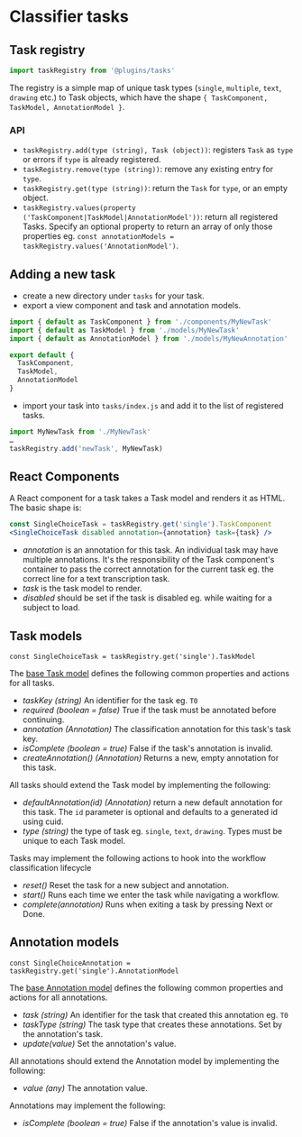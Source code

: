# Classifier tasks
## Task registry

```js
import taskRegistry from '@plugins/tasks'
```

The registry is a simple map of unique task types (`single`, `multiple`, `text`, `drawing` etc.) to Task objects, which have the shape `{ TaskComponent, TaskModel, AnnotationModel }`.

### API
  - `taskRegistry.add(type (string), Task (object))`: registers `Task` as `type` or errors if `type` is already registered.
  - `taskRegistry.remove(type (string))`: remove any existing entry for `type`.
  - `taskRegistry.get(type (string))`: return the `Task` for `type`, or an empty object.
  - `taskRegistry.values(property ('TaskComponent|TaskModel|AnnotationModel'))`: return all registered Tasks. Specify an optional property to return an array of only those properties eg. `const annotationModels = taskRegistry.values('AnnotationModel')`.
  
## Adding a new task
  - create a new directory under `tasks` for your task.
  - export a view component and task and annotation models.
  ```js
  import { default as TaskComponent } from './components/MyNewTask'
  import { default as TaskModel } from './models/MyNewTask'
  import { default as AnnotationModel } from './models/MyNewAnnotation'
  
  export default {
    TaskComponent,
    TaskModel,
    AnnotationModel
  }
  ```
  - import your task into `tasks/index.js` and add it to the list of registered tasks.
  ```js
  import MyNewTask from './MyNewTask'
  …
  taskRegistry.add('newTask', MyNewTask)
  ```

## React Components

A React component for a task takes a Task model and renders it as HTML. The basic shape is:
```jsx
const SingleChoiceTask = taskRegistry.get('single').TaskComponent
<SingleChoiceTask disabled annotation={annotation} task={task} />
```

 - _annotation_ is an annotation for this task. An individual task may have multiple annotations. It's the responsibility of the Task component's container to pass the correct annotation for the current task eg. the correct line for a text transcription task.
 - _task_ is the task model to render.
 - _disabled_ should be set if the task is disabled eg. while waiting for a subject to load.

## Task models

`const SingleChoiceTask = taskRegistry.get('single').TaskModel`

The [base Task model](https://github.com/zooniverse/front-end-monorepo/tree/master/packages/lib-classifier/src/plugins/tasks/models/Task.js) defines the following common properties and actions for all tasks.

- _taskKey (string)_ An identifier for the task eg. `T0`
- _required (boolean = false)_ True if the task must be annotated before continuing.
- _annotation (Annotation)_ The classification annotation for this task's task key.
- _isComplete (boolean = true)_ False if the task's annotation is invalid.
- _createAnnotation() (Annotation)_ Returns a new, empty annotation for this task. 


All tasks should extend the Task model by implementing the following:

- _defaultAnnotation(id) (Annotation)_ return a new default annotation for this task. The `id` parameter is optional and defaults to a generated id using cuid.
- _type (string)_ the type of task eg. `single`, `text`, `drawing`. Types must be unique to each Task model.

Tasks may implement the following actions to hook into the workflow classification lifecycle
- _reset()_ Reset the task for a new subject and annotation.
- _start()_ Runs each time we enter the task while navigating a workflow.
- _complete(annotation)_ Runs when exiting a task by pressing Next or Done.

## Annotation models

`const SingleChoiceAnnotation = taskRegistry.get('single').AnnotationModel`

The [base Annotation model](https://github.com/zooniverse/front-end-monorepo/tree/master/packages/lib-classifier/src/plugins/tasks/models/Annotation.js) defines the following common properties and actions for all annotations.

- _task (string)_ An identifier for the task that created this annotation eg. `T0`
- _taskType (string)_ The task type that creates these annotations. Set by the annotation's task.
- _update(value)_ Set the annotation's value.

All annotations should extend the Annotation model by implementing the following:

- _value (any)_ The annotation value.

Annotations may implement the following:

- _isComplete (boolean = true)_ False if the annotation's value is invalid.
